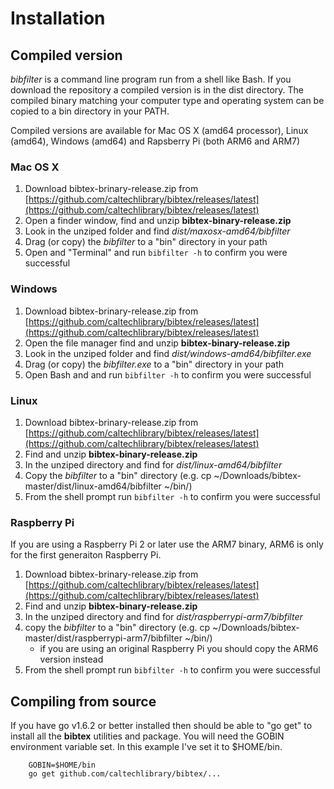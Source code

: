
# Installation

## Compiled version

*bibfilter* is a command line program run from a shell like Bash. If you download the 
repository a compiled version is in the dist directory. The compiled binary matching
your computer type and operating system can be copied to a bin directory in your PATH.

Compiled versions are available for Mac OS X (amd64 processor), Linux (amd64), Windows
(amd64) and Rapsberry Pi (both ARM6 and ARM7)

### Mac OS X

1. Download bibtex-brinary-release.zip from [https://github.com/caltechlibrary/bibtex/releases/latest](https://github.com/caltechlibrary/bibtex/releases/latest)
2. Open a finder window, find and unzip **bibtex-binary-release.zip**
3. Look in the unziped folder and find *dist/maxosx-amd64/bibfilter*
4. Drag (or copy) the *bibfilter* to a "bin" directory in your path
5. Open and "Terminal" and run `bibfilter -h` to confirm you were successful

### Windows

1. Download bibtex-brinary-release.zip from [https://github.com/caltechlibrary/bibtex/releases/latest](https://github.com/caltechlibrary/bibtex/releases/latest)
2. Open the file manager find and unzip **bibtex-binary-release.zip**
3. Look in the unziped folder and find *dist/windows-amd64/bibfilter.exe*
4. Drag (or copy) the *bibfilter.exe* to a "bin" directory in your path
5. Open Bash and and run `bibfilter -h` to confirm you were successful

### Linux

1. Download bibtex-brinary-release.zip from [https://github.com/caltechlibrary/bibtex/releases/latest](https://github.com/caltechlibrary/bibtex/releases/latest)
2. Find and unzip **bibtex-binary-release.zip**
3. In the unziped directory and find for *dist/linux-amd64/bibfilter*
4. Copy the *bibfilter* to a "bin" directory (e.g. cp ~/Downloads/bibtex-master/dist/linux-amd64/bibfilter ~/bin/)
5. From the shell prompt run `bibfilter -h` to confirm you were successful

### Raspberry Pi

If you are using a Raspberry Pi 2 or later use the ARM7 binary, ARM6 is only for the first generaiton Raspberry Pi.

1. Download bibtex-brinary-release.zip from [https://github.com/caltechlibrary/bibtex/releases/latest](https://github.com/caltechlibrary/bibtex/releases/latest)
2. Find and unzip **bibtex-binary-release.zip**
3. In the unziped directory and find for *dist/raspberrypi-arm7/bibfilter*
4. copy the *bibfilter* to a "bin" directory (e.g. cp ~/Downloads/bibtex-master/dist/raspberrypi-arm7/bibfilter ~/bin/)
    + if you are using an original Raspberry Pi you should copy the ARM6 version instead
5. From the shell prompt run `bibfilter -h` to confirm you were successful


## Compiling from source

If you have go v1.6.2 or better installed then should be able to "go get" to install all the **bibtex** utilities and
package. You will need the GOBIN environment variable set. In this example I've set it to $HOME/bin.

```
    GOBIN=$HOME/bin
    go get github.com/caltechlibrary/bibtex/...
```

